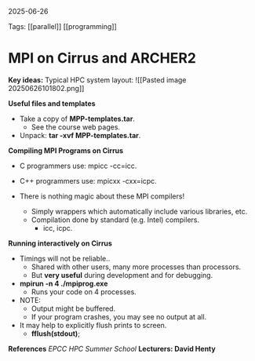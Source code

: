 2025-06-26 

Tags: [[parallel]] [[programming]]

# **MPI on Cirrus and ARCHER2**

**Key ideas:**
Typical HPC system layout:
![[Pasted image 20250626101802.png]]

**Useful files and templates**
- Take a copy of $\textbf{MPP-templates.tar}$.
	- See the course web pages.
- Unpack: $\textbf{tar -xvf MPP-templates.tar}$.

**Compiling MPI Programs on Cirrus**
- C programmers use: $\text{mpicc -cc=icc}$.
- C++ programmers use: $\text{mpicxx -cxx=icpc}$.

- There is nothing magic about these MPI compilers!
	- Simply wrappers which automatically include various libraries, etc.
	- Compilation done by standard (e.g. Intel) compilers.
		- icc, icpc.

**Running interactively on Cirrus**
- Timings will not be reliable..
	- Shared with other users, many more processes than processors.
	- But $\textbf{very useful}$ during development and for debugging.
- $\textbf{mpirun -n 4  ./mpiprog.exe}$
	- Runs your code on 4 processes.
- NOTE:
	- Output might be buffered.
	- If your program crashes, you may see no output at all.
- It may help to explicitly flush prints to screen.
	- $\textbf{fflush(stdout)};$



**References**
*EPCC HPC Summer School*
**Lecturers: David Henty**
